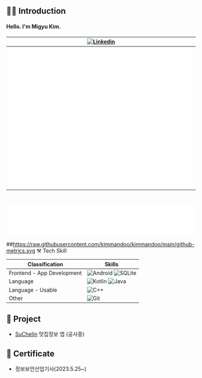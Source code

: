 ## 🙋‍♂️ Introduction
#### Hello. I'm Migyu Kim. 
|[![Linkedin](https://img.shields.io/badge/-LinkedIn-blue?style=for-the-badge&logo=Linkedin&logoColor=white)](https://www.linkedin.com/in/mingyu-kim-400891193/)|
|---|
|<img align="center" src="https://raw.githubusercontent.com/kimmandoo/kimmandoo/main/github-metrics.svg" alt="Metrics" width="500">|

#
![starred](/metrics.plugin.topics.icons.svg)

##https://raw.githubusercontent.com/kimmandoo/kimmandoo/main/github-metrics.svg ⚒ Tech Skill
<!--https://img.shields.io/badge/{배지이름}-{css컬러}?style={스타일}&logo={로고}&logoColor={로고컬러}-->
|Classification|Skills|
|---|---|
|Frontend - App Development|![Android](https://img.shields.io/badge/Android-236DB33F?style=for-the-badge&logo=android&logoColor=white)  ![SQLite](https://img.shields.io/badge/sqlite-003B57.svg?style=for-the-badge&logo=SQLite&logoColor=white)|
|Language|![Kotlin](https://img.shields.io/badge/kotlin-7F52FF?style=for-the-badge&logo=Kotlin&logoColor=white) ![Java](https://img.shields.io/badge/java-FF7800?style=for-the-badge&logo=java&logoColor=white)|
|Language - Usable|![C++](https://img.shields.io/badge/c++-%2300599C.svg?style=for-the-badge&logo=c%2B%2B&logoColor=white)|
|Other|![Git](https://img.shields.io/badge/git-%23F05033.svg?style=for-the-badge&logo=git&logoColor=white) |


## 🔭 Project

 - [SuChelin](https://github.com/kimmandoo/SuChelin) 맛집정보 앱 (공사중)

## 📜 Certificate

- 정보보안산업기사(2023.5.25~)

<!--
**mingyuk99/mingyuk99** is a ✨ _special_ ✨ repository because its `README.md` (this file) appears on your GitHub profile.
[![Tistory](https://img.shields.io/badge/blog-000000?style=for-the-badge&logo=Tistory&logoColor=white)](https://gyudev.tistory.com/)
Here are some ideas to get you started:

- 🔭 I’m currently working on ...
- 🌱 I’m currently learning ...
- 👯 I’m looking to collaborate on ...
- 🤔 I’m looking for help with ...
- 💬 Ask me about ...
- 📫 How to reach me: ...
- 😄 Pronouns: ...
- ⚡ Fun fact: ...
-->
